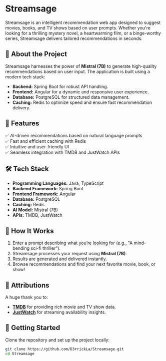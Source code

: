# Streamsage

Streamsage is an intelligent recommendation web app designed to suggest movies, books, and TV shows based on user prompts. Whether you're looking for a thrilling mystery novel, a heartwarming film, or a binge-worthy series, Streamsage delivers tailored recommendations in seconds.

## 🚀 About the Project

Streamsage harnesses the power of **Mistral (7B)** to generate high-quality recommendations based on user input. The application is built using a modern tech stack:

- **Backend:** Spring Boot for robust API handling.
- **Frontend:** Angular for a dynamic and responsive user experience.
- **Database:** PostgreSQL for structured data management.
- **Caching:** Redis to optimize speed and ensure fast recommendation delivery.

## 🎯 Features

✅ AI-driven recommendations based on natural language prompts  
✅ Fast and efficient caching with Redis  
✅ Intuitive and user-friendly UI  
✅ Seamless integration with TMDB and JustWatch APIs  

## 🛠️ Tech Stack

- **Programming Languages:** Java, TypeScript  
- **Backend Framework:** Spring Boot  
- **Frontend Framework:** Angular  
- **Database:** PostgreSQL  
- **Caching:** Redis  
- **AI Model:** Mistral (7B)  
- **APIs:** TMDB, JustWatch  

## 🎨 How It Works

1. Enter a prompt describing what you’re looking for (e.g., "A mind-bending sci-fi thriller").
2. Streamsage processes your request using **Mistral (7B)**.
3. Results are generated and delivered instantly.
4. Browse recommendations and find your next favorite movie, book, or show!

## 📜 Attributions

A huge thank you to:
- **[TMDB](https://www.themoviedb.org/)** for providing rich movie and TV show data.
- **[JustWatch](https://www.justwatch.com/)** for streaming availability insights.

## 📌 Getting Started

Clone the repository and set up the project locally:

```bash
git clone https://github.com/D3rrickLa/Streamsage.git
cd Streamsage
